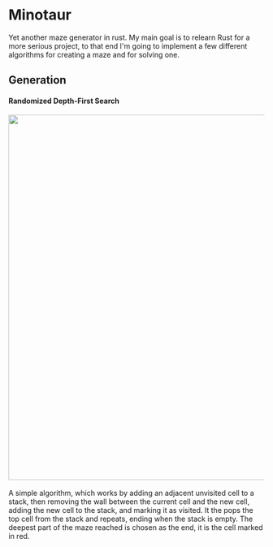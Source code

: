 # Minotaur

Yet another maze generator in rust. My main goal is to relearn Rust for a more serious project, 
to that end I'm going to implement a few different algorithms for creating a maze and for solving one.

## Generation
#### Randomized Depth-First Search
<img src="https://github.com/typio/minotaur/assets/26017543/0b071f20-d054-4b03-8979-09d5f6a92a5a" width="720"  />
</br></br>
A simple algorithm, which works by adding an adjacent unvisited cell to a stack, then removing the wall between the current cell and the new cell, adding the new cell to the stack, and marking it as visited. It the pops the top cell from the stack and repeats, ending when the stack is empty. The deepest part of the maze reached is chosen as the end, it is the cell marked in red.

